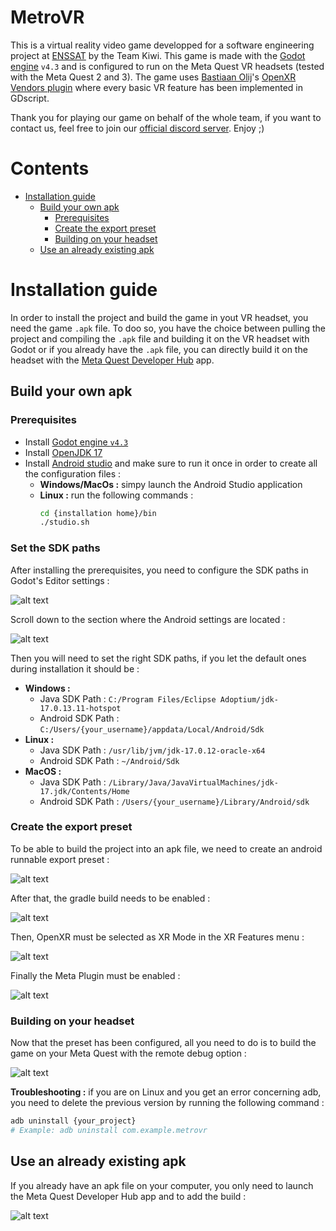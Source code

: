 # MetroVR

This is a virtual reality video game developped for a software engineering project at [ENSSAT](https://enssat.fr) by the Team Kiwi. This game is made with the [Godot engine](https://godotengine.org) ``v4.3`` and is configured to run on the Meta Quest VR headsets (tested with the Meta Quest 2 and 3). The game uses [Bastiaan Olij](https://github.com/BastiaanOlij)'s [OpenXR Vendors plugin](https://github.com/GodotVR/godot_openxr_vendors/releases) where every basic VR feature has been implemented in GDscript.  
  
Thank you for playing our game on behalf of the whole team, if you want to contact us, feel free to join our [official discord server](https://youtu.be/dQw4w9WgXcQ). Enjoy ;)  

# Contents
- [Installation guide](#installation-guide)
	- [Build your own apk](#build-your-own-apk)
		- [Prerequisites](#prerequisites)
		- [Create the export preset](#create-the-export-preset)
		- [Building on your headset](#building-on-your-headset)
	- [Use an already existing apk](#use-an-already-existing-apk)

# Installation guide

In order to install the project and build the game in yout VR headset, you need the game ``.apk`` file. To doo so, you have the choice between pulling the project and compiling the ``.apk`` file and building it on the VR headset with Godot or if you already have the ``.apk`` file, you can directly build it on the headset with the [Meta Quest Developer Hub](https://developers.meta.com/horizon/documentation/unity/ts-odh/) app.

## Build your own apk

### Prerequisites
- Install [Godot engine ``v4.3``](https://godotengine.org)
- Install [OpenJDK 17](https://www.oracle.com/java/technologies/javase/jdk17-archive-downloads.html)
- Install [Android studio](https://developer.android.com/studio?hl=fr) and make sure to run it once in order to create all the configuration files :  
	- **Windows/MacOs :** simpy launch the Android Studio application
	- **Linux :** run the following commands :
		```bash
		cd {installation home}/bin
		./studio.sh
		```

### Set the SDK paths
After installing the prerequisites, you need to configure the SDK paths in Godot's Editor settings :  
  
![alt text](doc/image6.png)  
  
Scroll down to the section where the Android settings are located : 
   
![alt text](doc/image7.png)
  
Then you will need to set the right SDK paths, if you let the default ones during installation it should be :  
- **Windows :**
	- Java SDK Path : ``C:/Program Files/Eclipse Adoptium/jdk-17.0.13.11-hotspot``
	- Android SDK Path : ``C:/Users/{your_username}/appdata/Local/Android/Sdk ``
- **Linux :**
	- Java SDK Path : ``/usr/lib/jvm/jdk-17.0.12-oracle-x64``
	- Android SDK Path : ``~/Android/Sdk``
- **MacOS :**
	- Java SDK Path : ``/Library/Java/JavaVirtualMachines/jdk-17.jdk/Contents/Home``
	- Android SDK Path : ``/Users/{your_username}/Library/Android/sdk ``

### Create the export preset
To be able to build the project into an apk file, we need to create an android runnable export preset :
  
![alt text](doc/image.png)  
  
After that, the gradle build needs to be enabled :
  
![alt text](doc/image1.png)
  
Then, OpenXR must be selected as XR Mode in the XR Features menu : 
   
![alt text](doc/image2.png)
  
Finally the Meta Plugin must be enabled :
  
![alt text](doc/image3.png)  

### Building on your headset
Now that the preset has been configured, all you need to do is to build the game on your Meta Quest with the remote debug option :  
  
![alt text](doc/image4.png)  
  
**Troubleshooting :** if you are on Linux and you get an error concerning adb, you need to delete the previous version by running the following command :   
```bash
adb uninstall {your_project}
# Example: adb uninstall com.example.metrovr
```



## Use an already existing apk
If you already have an apk file on your computer, you only need to launch the Meta Quest Developer Hub app and to add the build : 
  
![alt text](doc/image5.png)
